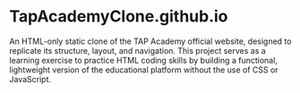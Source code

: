 # TapAcademyClone.github.io
An HTML-only static clone of the TAP Academy official website, designed to replicate its structure, layout, and navigation. This project serves as a learning exercise to practice HTML coding skills by building a functional, lightweight version of the educational platform without the use of CSS or JavaScript.

